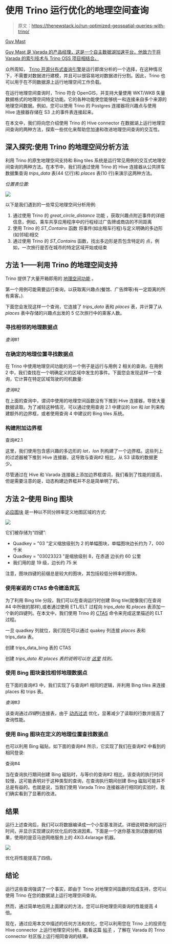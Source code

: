 # 使用 Trino 运行优化的地理空间查询

> 原文：<https://thenewstack.io/run-optimized-geospatial-queries-with-trino/>

[](https://www.linkedin.com/in/guy-mast-852139a6/?originalSubdomain=il)

[Guy Mast](https://www.linkedin.com/in/guy-mast-852139a6/?originalSubdomain=il)

[Guy Mast 是 Varada 的产品经理，这是一个自主数据湖加速平台，他致力于将 Varada 的索引技术与 Trino OSS 项目相结合。](https://www.linkedin.com/in/guy-mast-852139a6/?originalSubdomain=il)

[](https://www.linkedin.com/in/guy-mast-852139a6/?originalSubdomain=il)[](https://www.linkedin.com/in/guy-mast-852139a6/?originalSubdomain=il)

众所周知， [Trino 开源分布式查询引擎](https://trino.io/)是运行即席分析的一个选择，在这种情况下，不需要对数据进行建模，并且可以很容易地对数据进行分割。因此，Trino 也可以用于在不同数据源上运行地理空间工作负载。

在运行地理空间查询时，Trino 符合 OpenGIS，并支持大量使用 WKT/WKB 矢量数据格式的地理空间特定功能。它的各种功能使您能够统一和连接来自多个来源的地理空间数据。例如，您可以使用 Trino 的 Postgres 连接器将兴趣点与使用 Hive 连接器存储在 S3 上的事件表连接起来。

在本文中，我们将向您介绍使用 Trino 的 Hive connector 在数据湖上运行地理空间查询的两种方法，探索一些优化来帮助您加速和改进地理空间查询的交互性。

## **深入探究:使用 Trino 的地理空间分析方法**

利用 Trino 的原生地理空间支持和 Bing tiles 系统是运行常见用例的交互式地理空间查询的两种方法。在本节中，我们将通过使用 Trino 的 Hive 连接器从公共[](https://docs.varada.io/docs/ride-sharing-dataset-overview)拼车数据集查询 *trips_data* 表(44 亿行)和 *places* 表(10 行)来演示这两种方法。

*位置表位置:*

![](img/9906c00fcc2c74d4b2c5e1db41e9700e.png)

以下是我们遇到的一些常见地理空间分析用例:

1.  通过使用 Trino 的 *great_circle_distance* 功能  ，获取兴趣点附近事件的详细信息，例如，乘车共享应用程序中的行程经过广告牌或商店的不同距离
2.  使用 Trino 的 *ST_Contains* 函数  将事件(如出租车行程)与定义明确的多边形(如邻域)相交
3.  通过使用 Trino 的 *ST_Contains* 函数，找出多边形是否包含特定的  点，例如，一次旅行是否在城市的特定区域开始或结束

## **方法 1——利用 Trino 的地理空间支持**

Trino 提供了大量开箱即用的 [地理空间功能](https://trino.io/docs/current/functions/geospatial.html) 。

第一个用例可能需要运行查询，以获取离兴趣点(餐馆、广告牌等)有一定距离的所有乘客。).

下面您会发现这样一个查询，它连接了 *trips_data* 表和 *places* 表，并计算了从 *places* 表中存储的兴趣点出发的 5 亿次旅行中的乘客人数。

### **寻找相邻的地理数据点**

*查询#1*

### **在确定的地理位置寻找数据点**

在 Trino 中使用地理空间功能的另一个例子是运行与用例 2 相关的查询，在用例 2 中，我们查找在一个明确定义的区域中发生的事件。下面您会发现这样一个查询，它计算在特定区域驾驶的司机数量:

*查询#2*

在上面的查询中，谓词中使用的地理空间函数没有下推到 Hive 连接器，导致大量数据读取。为了减轻这种情况，可以通过使用查询 2.1 中建议的 *lon* 和 *lat* 列来构建额外的边界框，或者使用查询 4 中建议的 Bing tiles 系统。

### 构建附加边界框

查询#2.1

这里，我们使用包含感兴趣的多边形的 *lat，lon* 列构建了一个边界框。这些列上的过滤器被下推到 Hive 连接器，这导致与查询#2 相比，从 S3 读取的数据更少。

尽管通过在 Hive 和 Varada 连接器上添加边界框谓词，我们看到了性能的提高，但是需要注意的是，动态构建边界框并不总是简单明了的。

## **方法 2–使用 Bing 图块**

[必应图块](https://docs.microsoft.com/en-us/bingmaps/articles/bing-maps-tile-system?redirectedfrom=MSDN) 是一种以不同分辨率定义地图区域的方式:

![](img/e3a7d8c631891ae07682130af84afcd5.png)

它们被存储为“四键”:

*   Quadkey = "03 "定义缩放级别为 2 的单幅图块，单幅图块边长约为 7，000 千米
*   Quadkey = "03023323 "是缩放级别 8，在赤道  边长约 60 公里
*   我们用的是 19 级，边长约 75 米

注意，图块四键的前缀总是较大的图块，其包括较低分辨率的图块。

### **使用崔诺的 CTAS 命令建造宾瓦**

为了利用 Bing tile 分段，我们可以在查询运行时创建 Bing tile(就像我们在查询#4 中所做的那样),或者通过使用 ETL/ELT 过程向 *trips_data* 和 *places* 表添加一个新的四键列。在本文中，我们使用 Trino 的 [CTAS](https://trino.io/docs/current/sql/create-table-as.html) 命令来完成这里描述的 ELT 过程。

一旦 quadkey 列就位，我们现在可以通过 quakey 列连接 *places* 表和 trips_data 表。

创建 trips_data_bing 表的 CTAS

创建 *trips_data 和 places 表的说明可以在* [*这里*](https://docs.varada.io/docs/creating-the-ride-sharing-tables) *找到。*

### **使用 Bing 图块查找相邻地理数据点**

在下面的查询#3 中，我们实现了与查询#1 相同的逻辑，并利用 Bing tiles 来连接 places 和 trips 表。

*查询#3*

该查询通过*四键*列连接表，由于 [动态过滤](https://trino.io/blog/2019/06/30/dynamic-filtering.html) 优化，显著减少了读取的行数并提高了查询性能。

### **使用 Bing 图块在定义的地理位置查找数据点**

也可以利用 Bing 磁贴，如下面的查询#4 所示，它实现了我们在查询#2 中看到的相同登录:

查询#4

当在查询执行期间创建 Bing 磁贴时，与等价的查询#2 相比，该查询的执行时间较慢，这可能表明对于这种类型的查询，在查询执行期间创建 Bing 磁贴可能并不总是有益的。也就是说，当我们使用 Varada Trino 连接器进行相同的实验时，我们确实看到了显著的改进。

## **结果**

运行上述查询后，我们可以将数据编译成一个小型基准测试，详细说明查询的运行时间，并显示实现建议的优化后的改进因素。下面是一个迷你基准测试数据的结果，使用的是亚马逊网络服务上的 4Xi3.4xlarage 机器。

![](img/02eb80aea0d16ce2da09dec5c707d20b.png)

优化将性能提高了四倍。

## 结论

运行这些查询强调了一个事实，即由于 Trino 对地理空间函数的现成支持，您可以使用 Trino 在您的数据湖上运行地理空间查询。

然而，通过简单地应用上面建议的方法，您可以将地理空间查询的性能提高 4 倍。

现在，通过应用本文中描述的任何方法和优化，您可以利用您在 Trino 上的投资在 Hive connector 上运行地理空间分析。查看这篇 [帖子](https://varada.io/blog/varada/large-scale-geospatial-queries-with-varada-trino-connector/) ，了解在 Varada 的 Trino connector 社区版上运行相同查询的结果。

<svg xmlns:xlink="http://www.w3.org/1999/xlink" viewBox="0 0 68 31" version="1.1"><title>Group</title> <desc>Created with Sketch.</desc></svg>